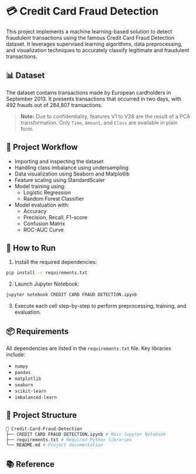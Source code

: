 # 💳 Credit Card Fraud Detection

This project implements a machine learning-based solution to detect fraudulent transactions using the famous Credit Card Fraud Detection dataset. It leverages supervised learning algorithms, data preprocessing, and visualization techniques to accurately classify legitimate and fraudulent transactions.

## 📊 Dataset

The dataset contains transactions made by European cardholders in September 2013. It presents transactions that occurred in two days, with 492 frauds out of 284,807 transactions.

> **Note:** Due to confidentiality, features V1 to V28 are the result of a PCA transformation. Only `Time`, `Amount`, and `Class` are available in plain form.

## 🚀 Project Workflow

- Importing and inspecting the dataset
- Handling class imbalance using undersampling
- Data visualization using Seaborn and Matplotlib
- Feature scaling using StandardScaler
- Model training using:
  - Logistic Regression
  - Random Forest Classifier
- Model evaluation with:
  - Accuracy
  - Precision, Recall, F1-score
  - Confusion Matrix
  - ROC-AUC Curve

## 🧪 How to Run

1. Install the required dependencies:

```bash
pip install -r requirements.txt
```

2. Launch Jupyter Notebook:

```bash
jupyter notebook CREDIT CARD FRAUD DETECTION.ipynb
```
3. Execute each cell step-by-step to perform preprocessing, training, and evaluation.


## 📦 Requirements

All dependencies are listed in the `requirements.txt` file. Key libraries include:

- `numpy`
- `pandas`
- `matplotlib`
- `seaborn`
- `scikit-learn`
- `imbalanced-learn`


## 📁 Project Structure

```bash
📂 Credit-Card-Fraud-Detection
├── CREDIT CARD FRAUD DETECTION.ipynb # Main Jupyter Notebook
├── requirements.txt # Required Python libraries
└── README.md # Project documentation
```

## 📚 Reference
